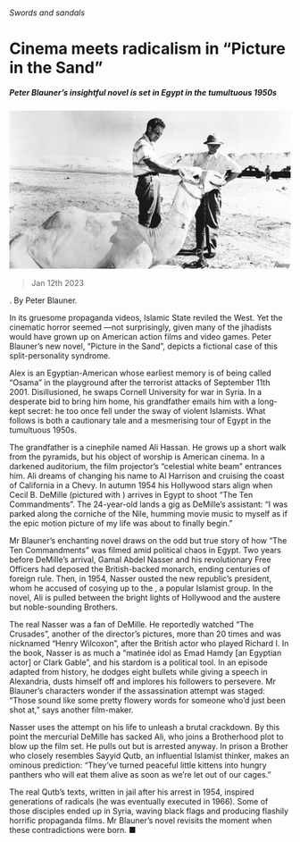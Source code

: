 ###### Swords and sandals

# Cinema meets radicalism in “Picture in the Sand” 

##### Peter Blauner’s insightful novel is set in Egypt in the tumultuous 1950s 

![image](images/20230114_CUP004.jpg) 

> Jan 12th 2023 

. By Peter Blauner. 

In its gruesome propaganda videos, Islamic State reviled the West. Yet the cinematic horror seemed —not surprisingly, given many of the jihadists would have grown up on American action films and video games. Peter Blauner’s new novel, “Picture in the Sand”, depicts a fictional case of this split-personality syndrome.

Alex is an Egyptian-American whose earliest memory is of being called “Osama” in the playground after the terrorist attacks of September 11th 2001. Disillusioned, he swaps Cornell University for war in Syria. In a desperate bid to bring him home, his grandfather emails him with a long-kept secret: he too once fell under the sway of violent Islamists. What follows is both a cautionary tale and a mesmerising tour of Egypt in the tumultuous 1950s.

The grandfather is a cinephile named Ali Hassan. He grows up a short walk from the pyramids, but his object of worship is American cinema. In a darkened auditorium, the film projector’s “celestial white beam” entrances him. Ali dreams of changing his name to Al Harrison and cruising the coast of California in a Chevy. In autumn 1954 his Hollywood stars align when Cecil B. DeMille (pictured with ) arrives in Egypt to shoot “The Ten Commandments”. The 24-year-old lands a gig as DeMille’s assistant: “I was parked along the corniche of the Nile, humming movie music to myself as if the epic motion picture of my life was about to finally begin.”

Mr Blauner’s enchanting novel draws on the odd but true story of how “The Ten Commandments” was filmed amid political chaos in Egypt. Two years before DeMille’s arrival, Gamal Abdel Nasser and his revolutionary Free Officers had deposed the British-backed monarch, ending centuries of foreign rule. Then, in 1954, Nasser ousted the new republic’s president, whom he accused of cosying up to the , a popular Islamist group. In the novel, Ali is pulled between the bright lights of Hollywood and the austere but noble-sounding Brothers.

The real Nasser was a fan of DeMille. He reportedly watched “The Crusades”, another of the director’s pictures, more than 20 times and was nicknamed “Henry Wilcoxon”, after the British actor who played Richard I. In the book, Nasser is as much a “matinée idol as Emad Hamdy [an Egyptian actor] or Clark Gable”, and his stardom is a political tool. In an episode adapted from history, he dodges eight bullets while giving a speech in Alexandria, dusts himself off and implores his followers to persevere. Mr Blauner’s characters wonder if the assassination attempt was staged: “Those sound like some pretty flowery words for someone who’d just been shot at,” says another film-maker. 

Nasser uses the attempt on his life to unleash a brutal crackdown. By this point the mercurial DeMille has sacked Ali, who joins a Brotherhood plot to blow up the film set. He pulls out but is arrested anyway. In prison a Brother who closely resembles Sayyid Qutb, an influential Islamist thinker, makes an ominous prediction: “They’ve turned peaceful little kittens into hungry panthers who will eat them alive as soon as we’re let out of our cages.” 

The real Qutb’s texts, written in jail after his arrest in 1954, inspired generations of radicals (he was eventually executed in 1966). Some of those disciples ended up in Syria, waving black flags and producing flashily horrific propaganda films. Mr Blauner’s novel revisits the moment when these contradictions were born. ■


